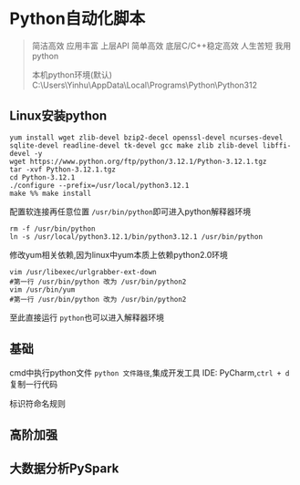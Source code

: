 #  Python自动化脚本

> 简洁高效 应用丰富 上层API 简单高效 底层C/C++稳定高效 人生苦短 我用python
>
> 本机python环境(默认) C:\Users\Yinhu\AppData\Local\Programs\Python\Python312

## Linux安装python

~~~shell
yum install wget zlib-devel bzip2-decel openssl-devel ncurses-devel sqlite-devel readline-devel tk-devel gcc make zlib zlib-devel libffi-devel -y
wget https://www.python.org/ftp/python/3.12.1/Python-3.12.1.tgz
tar -xvf Python-3.12.1.tgz
cd Python-3.12.1
./configure --prefix=/usr/local/python3.12.1
make %% make install
~~~

配置软连接再任意位置 `/usr/bin/python`即可进入python解释器环境

~~~shell
rm -f /usr/bin/python
ln -s /usr/local/python3.12.1/bin/python3.12.1 /usr/bin/python
~~~

修改yum相关依赖,因为linux中yum本质上依赖python2.0环境

~~~shell
vim /usr/libexec/urlgrabber-ext-down 
#第一行 /usr/bin/python 改为 /usr/bin/python2
vim /usr/bin/yum
#第一行 /usr/bin/python 改为 /usr/bin/python2
~~~

至此直接运行 `python`也可以进入解释器环境

## 基础

cmd中执行python文件 `python 文件路径`,集成开发工具 IDE: PyCharm,`ctrl + d`复制一行代码

标识符命名规则

## 高阶加强



## 大数据分析PySpark